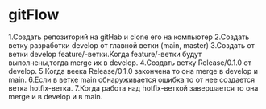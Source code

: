# gitFlow
1.Создать репозиторий на gitHab и clone  его на компьютер
2.Создать ветку разработки develop от главной ветки (main, master)
3.Создать от ветки develop feature/-ветки.Когда feature/-ветки будут выполнены,тогда merge их в develop.
4.Создать ветку Release/0.1.0 от develop.
5.Когда веека Release/0.1.0 закончена то она merge в develop и main.
6.Если в ветке main обнаруживается ошибка то от нее создается ветка hotfix-ветка.
7.Когда работа над hotfix-веткой завершается то она  merge и в  develop и в main.